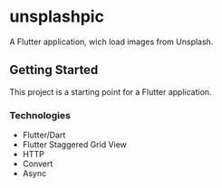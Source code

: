 # unsplashpic

A Flutter application, wich load images from Unsplash.


## Getting Started

This project is a starting point for a Flutter application.

<h3> Technologies</h3>
 <ul>
   <li>Flutter/Dart</li>
   <li>Flutter Staggered Grid View</li>
   <li>HTTP</li>
   <li>Convert</li>
   <li>Async</li>
 </ul>